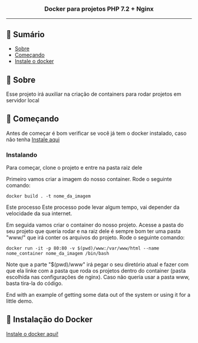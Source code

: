 <h3 align="center">Docker para projetos PHP 7.2 + Nginx</h3>

---

## 📝 Sumário

- [Sobre](#sobre)
- [Começando](#comecando)
- [Instale o docker](#installdocker)

## 🧐 Sobre <a name = "sobre"></a>

<p> Esse projeto irá auxiliar na criação de containers para rodar projetos em servidor local</p>

## 🏁 Começando <a name = "comecando"></a>

Antes de começar é bom verificar se você já tem o docker instalado, caso não tenha [Instale aqui](#installdocker)

### Instalando

Para começar, clone o projeto e entre na pasta raiz dele

Primeiro vamos criar a imagem do nosso container. Rode o seguinte comando:

```
docker build . -t nome_da_imagem
```

Este processo Este processo pode levar algum tempo, vai depender da velocidade da sua internet.

Em seguida vamos criar o container do nosso projeto. Acesse a pasta do seu projeto que queria rodar e na raiz dele é sempre bom ter uma pasta "www/" que irá conter os arquivos do projeto. Rode o seguinte comando:

```
docker run -it -p 80:80 -v $(pwd)/www:/var/www/html --name nome_container nome_da_imagem /bin/bash
```

Note que a parte "$(pwd)/www" irá pegar o seu diretório atual e fazer com que ela linke com a pasta que roda os projetos dentro do container (pasta escolhida nas configurações de nginx). Caso não queria usar a pasta www, basta tira-la do código.

End with an example of getting some data out of the system or using it for a little demo.

## 🔧 Instalação do Docker <a name = "installdocker"></a>

<a href="https://docs.docker.com/install/linux/docker-ce/ubuntu/#install-using-the-repository"> Instale o docker aqui! </a>
